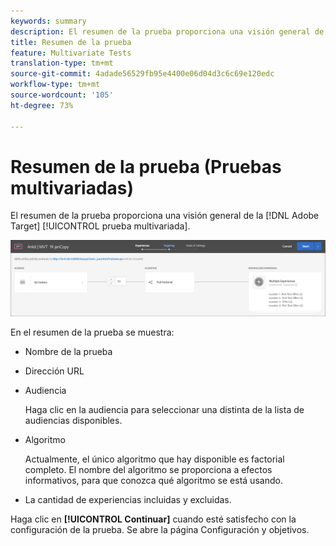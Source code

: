 ```yaml
---
keywords: summary
description: El resumen de la prueba proporciona una visión general de la prueba multivariada de Adobe Target.
title: Resumen de la prueba
feature: Multivariate Tests
translation-type: tm+mt
source-git-commit: 4adade56529fb95e4400e06d04d3c6c69e120edc
workflow-type: tm+mt
source-wordcount: '105'
ht-degree: 73%

---
```



# Resumen de la prueba (Pruebas multivariadas)

El resumen de la prueba proporciona una visión general de la [!DNL Adobe Target] [!UICONTROL prueba multivariada].

![Cuadro de diálogo de resumen de la prueba](/help/c-activities/c-multivariate-testing/t-create-multivariate-test/assets/summary2new.png)

En el resumen de la prueba se muestra:

* Nombre de la prueba
* Dirección URL
* Audiencia

   Haga clic en la audiencia para seleccionar una distinta de la lista de audiencias disponibles.
* Algoritmo

   Actualmente, el único algoritmo que hay disponible es factorial completo. El nombre del algoritmo se proporciona a efectos informativos, para que conozca qué algoritmo se está usando.
* La cantidad de experiencias incluidas y excluidas.

Haga clic en **[!UICONTROL Continuar]** cuando esté satisfecho con la configuración de la prueba. Se abre la página Configuración y objetivos.
